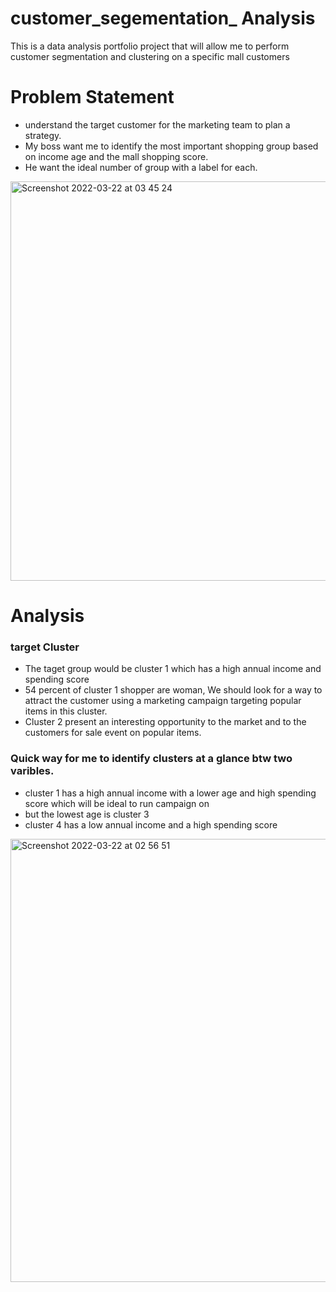 # customer_segementation_ Analysis
This is a data analysis portfolio project that will allow me to perform customer segmentation and clustering on a specific mall customers

# Problem Statement
* understand the target customer for the marketing team to plan a strategy.
* My boss want me to identify the most important shopping group based on income age and the mall shopping score.
* He want the ideal number of group with a label for each.  

<img width="639" alt="Screenshot 2022-03-22 at 03 45 24" src="https://user-images.githubusercontent.com/56441231/159397746-23bd89a8-5a47-4edd-b3eb-8289f915076e.png">

# Analysis 
### target Cluster
* The taget group would be cluster 1 which has a high annual income and spending score
* 54 percent of cluster 1 shopper are woman, We should look for a way to attract the customer using a marketing campaign targeting popular items in this cluster.
* Cluster 2 present an interesting opportunity to the market and to the customers for sale event on popular items.


### Quick way for me to identify clusters at a glance btw two varibles.

* cluster 1 has a high annual income with a lower age and high spending score which will be ideal to run campaign on
* but the lowest age is cluster 3
* cluster 4 has a low annual income and a high spending score

<img width="709" alt="Screenshot 2022-03-22 at 02 56 51" src="https://user-images.githubusercontent.com/56441231/159395993-8760ac91-1f9b-4bbf-859a-e490a50508f4.png">


